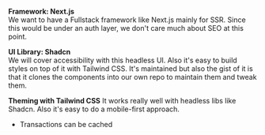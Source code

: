 **Framework: Next.js**\
We want to have a Fullstack framework like Next.js mainly for SSR.
Since this would be under an auth layer, we don't care much about SEO at this point.


**UI Library: Shadcn**\
We will cover accessibility with this headless UI. Also it's easy to build styles on top of it with Tailwind CSS.
It's maintained but also the gist of it is that it clones the components into our own repo to maintain them and tweak them.

**Theming with Tailwind CSS**
It works really well with headless libs like Shadcn. Also it's easy to do a mobile-first approach.

- Transactions can be cached